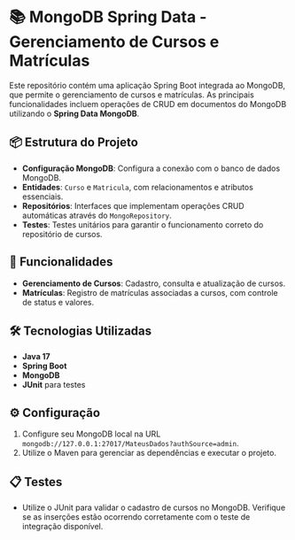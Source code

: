 # 📚 MongoDB Spring Data - Gerenciamento de Cursos e Matrículas

Este repositório contém uma aplicação Spring Boot integrada ao MongoDB, que permite o gerenciamento de cursos e matrículas. As principais funcionalidades incluem operações de CRUD em documentos do MongoDB utilizando o **Spring Data MongoDB**.

## 📦 Estrutura do Projeto

- **Configuração MongoDB**: Configura a conexão com o banco de dados MongoDB.
- **Entidades**: `Curso` e `Matricula`, com relacionamentos e atributos essenciais.
- **Repositórios**: Interfaces que implementam operações CRUD automáticas através do `MongoRepository`.
- **Testes**: Testes unitários para garantir o funcionamento correto do repositório de cursos.

## 🚀 Funcionalidades

- **Gerenciamento de Cursos**: Cadastro, consulta e atualização de cursos.
- **Matrículas**: Registro de matrículas associadas a cursos, com controle de status e valores.

## 🛠️ Tecnologias Utilizadas

- **Java 17**
- **Spring Boot**
- **MongoDB**
- **JUnit** para testes

## ⚙️ Configuração

1. Configure seu MongoDB local na URL `mongodb://127.0.0.1:27017/MateusDados?authSource=admin`.
2. Utilize o Maven para gerenciar as dependências e executar o projeto.

## 📋 Testes
- Utilize o JUnit para validar o cadastro de cursos no MongoDB. Verifique se as inserções estão ocorrendo corretamente com o teste de integração disponível.
